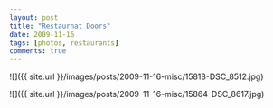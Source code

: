 ```yaml
---
layout: post
title: "Restaurnat Doors"
date: 2009-11-16
tags: [photos, restaurants]
comments: true
---
```

![]({{ site.url }}/images/posts/2009-11-16-misc/15818-DSC_8512.jpg)

![]({{ site.url }}/images/posts/2009-11-16-misc/15864-DSC_8617.jpg)

